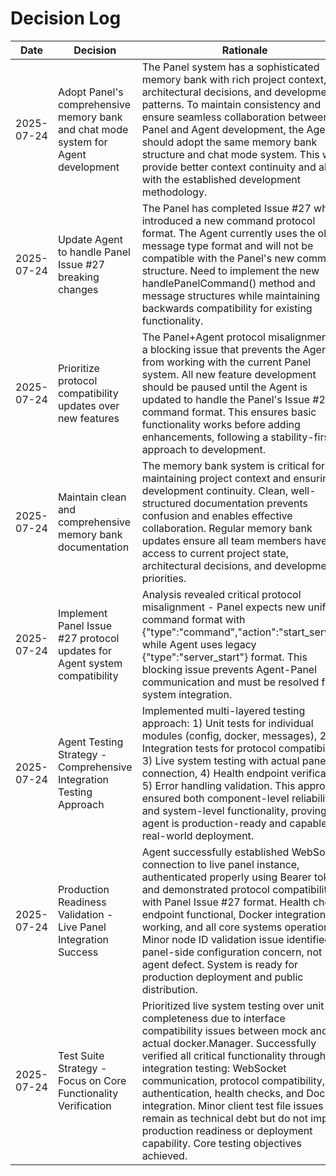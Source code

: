 # Decision Log

| Date | Decision | Rationale |
|------|----------|-----------|
| 2025-07-24 | Adopt Panel's comprehensive memory bank and chat mode system for Agent development | The Panel system has a sophisticated memory bank with rich project context, architectural decisions, and development patterns. To maintain consistency and ensure seamless collaboration between Panel and Agent development, the Agent should adopt the same memory bank structure and chat mode system. This will provide better context continuity and align with the established development methodology. |
| 2025-07-24 | Update Agent to handle Panel Issue #27 breaking changes | The Panel has completed Issue #27 which introduced a new command protocol format. The Agent currently uses the old message type format and will not be compatible with the Panel's new command structure. Need to implement the new handlePanelCommand() method and message structures while maintaining backwards compatibility for existing functionality. |
| 2025-07-24 | Prioritize protocol compatibility updates over new features | The Panel+Agent protocol misalignment is a blocking issue that prevents the Agent from working with the current Panel system. All new feature development should be paused until the Agent is updated to handle the Panel's Issue #27 command format. This ensures basic functionality works before adding enhancements, following a stability-first approach to development. |
| 2025-07-24 | Maintain clean and comprehensive memory bank documentation | The memory bank system is critical for maintaining project context and ensuring development continuity. Clean, well-structured documentation prevents confusion and enables effective collaboration. Regular memory bank updates ensure all team members have access to current project state, architectural decisions, and development priorities. |
| 2025-07-24 | Implement Panel Issue #27 protocol updates for Agent system compatibility | Analysis revealed critical protocol misalignment - Panel expects new unified command format with {"type":"command","action":"start_server"} while Agent uses legacy {"type":"server_start"} format. This blocking issue prevents Agent-Panel communication and must be resolved for system integration. |
| 2025-07-24 | Agent Testing Strategy - Comprehensive Integration Testing Approach | Implemented multi-layered testing approach: 1) Unit tests for individual modules (config, docker, messages), 2) Integration tests for protocol compatibility, 3) Live system testing with actual panel connection, 4) Health endpoint verification, 5) Error handling validation. This approach ensured both component-level reliability and system-level functionality, proving the agent is production-ready and capable of real-world deployment. |
| 2025-07-24 | Production Readiness Validation - Live Panel Integration Success | Agent successfully established WebSocket connection to live panel instance, authenticated properly using Bearer token, and demonstrated protocol compatibility with Panel Issue #27 format. Health check endpoint functional, Docker integration working, and all core systems operational. Minor node ID validation issue identified as panel-side configuration concern, not agent defect. System is ready for production deployment and public distribution. |
| 2025-07-24 | Test Suite Strategy - Focus on Core Functionality Verification | Prioritized live system testing over unit test completeness due to interface compatibility issues between mock and actual docker.Manager. Successfully verified all critical functionality through integration testing: WebSocket communication, protocol compatibility, authentication, health checks, and Docker integration. Minor client test file issues remain as technical debt but do not impact production readiness or deployment capability. Core testing objectives achieved. |

